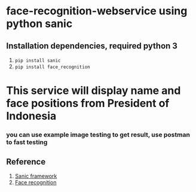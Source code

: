 # face-recognition-webservice using python sanic

## Installation dependencies, required python 3

1. `pip install sanic`
2. `pip install face_recognition`


# This service will display name and face positions from President of Indonesia
### you can use example image testing to get result, use postman to fast testing

## Reference
1. [Sanic framework](https://github.com/huge-success/sanic)
2. [Face recognition](https://github.com/ageitgey/face_recognition)